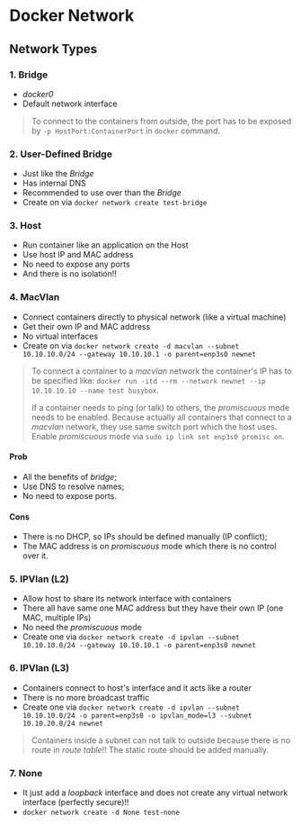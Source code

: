 # Docker Network

## Network Types

### 1. Bridge

- *docker0*
- Default network interface

> To connect to the containers from outside, the port has to be exposed by `-p HostPort:ContainerPort` in `docker` command.

### 2. User-Defined Bridge

- Just like the *Bridge*
- Has internal DNS
- Recommended to use over than the *Bridge*
- Create on via `docker network create test-bridge`

### 3. Host

- Run container like an application on the Host
- Use host IP and MAC address
- No need to expose any ports
- And there is no isolation!!

### 4. MacVlan

- Connect containers directly to physical network (like a virtual machine)
- Get their own IP and MAC address
- No virtual interfaces
- Create on via `docker network create -d macvlan --subnet 10.10.10.0/24 --gateway 10.10.10.1 -o parent=enp3s0 newnet`

> To connect a container to a *macvlan* network the container's IP has to be specified like: `docker run -itd --rm --network newnet --ip 10.10.10.10 --name test busybox`.
>
> If a container needs to ping (or talk) to others, the *promiscuous* mode needs to be enabled. Because actually all containers that connect to a *macvlan* network, they use same switch port which the host uses. Enable *promiscuous* mode via `sudo ip link set enp3s0 promisc on`.

#### Prob

- All the benefits of *bridge*;
- Use DNS to resolve names;
- No need to expose ports.

#### Cons

- There is no DHCP, so IPs should be defined manually (IP conflict);
- The MAC address is on *promiscuous* mode which there is no control over it.

### 5. IPVlan (L2)

- Allow host to share its network interface with containers
- There all have same one MAC address but they have their own IP (one MAC, multiple IPs)
- No need the *promiscuous* mode
- Create one via `docker network create -d ipvlan --subnet 10.10.10.0/24 --gateway 10.10.10.1 -o parent=enp3s0 newnet`

### 6. IPVlan (L3)

- Containers connect to host's interface and it acts like a router
- There is no more broadcast traffic
- Create one via `docker network create -d ipvlan --subnet 10.10.10.0/24 -o parent=enp3s0 -o ipvlan_mode=l3 --subnet 10.10.20.0/24 newnet`

> Containers inside a subnet can not talk to outside because there is no route in *route table*!! The static route should be added manually.

### 7. None

- It just add a *loopback* interface and does not create any virtual network interface (perfectly secure)!!
- `docker network create -d None test-none`
